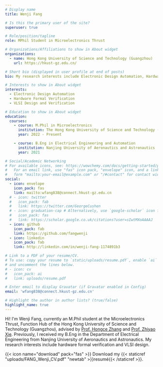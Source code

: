 ```yaml
---
# Display name
title: Wenji Fang 

# Is this the primary user of the site?
superuser: true

# Role/position/tagline
role: MPhil Student in Microelectronics Thrust

# Organizations/Affiliations to show in About widget
organizations:
  - name: Hong Kong University of Science and Technology (Guangzhou)
    url: https://hkust-gz.edu.cn/

# Short bio (displayed in user profile at end of posts)
bio: My research interests include Electronic Design Automation, Hardware Formal Verification and VLSI Design and Verification.

# Interests to show in About widget
interests:
  - Electronic Design Automation
  - Hardware Formal Verification
  - VLSI Design and Verification

# Education to show in About widget
education:
  courses:
    - course: M.Phil in Microelectronics
      institution: The Hong Kong University of Science and Technology (Guangzhou)
      year: 2022 - Present

    - course: B.Eng in Electrical Engineering and Automation
      institution: Nanjing University of Aeronautics and Astronautics
      year: 2021

# Social/Academic Networking
# For available icons, see: https://wowchemy.com/docs/getting-started/page-builder/#icons
#   For an email link, use "fas" icon pack, "envelope" icon, and a link in the
#   form "mailto:your-email@example.com" or "/#contact" for contact widget.
social:
  - icon: envelope
    icon_pack: fas
    link: mailto:wfang838@connect.hkust-gz.edu.cn
  # - icon: twitter
  #   icon_pack: fab
  #   link: https://twitter.com/GeorgeCushen
  # - icon: graduation-cap # Alternatively, use `google-scholar` icon from `ai` icon pack
  #   icon_pack: fas
  #   link: https://scholar.google.co.uk/citations?user=sIwtMXoAAAAJ
  - icon: github
    icon_pack: fab
    link: https://github.com/fangwenji
  - icon: linkedin
    icon_pack: fab
    link: http://linkedin.com/in/wenji-fang-1174891b3

# Link to a PDF of your resume/CV.
# To use: copy your resume to `static/uploads/resume.pdf`, enable `ai` icons in `params.toml`,
# and uncomment the lines below.
# - icon: cv
#   icon_pack: ai
#   link: uploads/resume.pdf

# Enter email to display Gravatar (if Gravatar enabled in Config)
email: 'wfang838@connect.hkust-gz.edu.cn'

# Highlight the author in author lists? (true/false)
highlight_name: true
---
```


Hi! I'm Wenji Fang, currently an M.Phil student at the Microelectronics Thrust, Function Hub of the Hong Kong University of Science and Technology (Guangzhou), advised by [Prof. Hongce Zhang](https://hongcezh.people.ust.hk/) and [Prof. Zhiyao Xie](https://zhiyaoxie.com).  Previously, I received my B.Eng in the Department of Electrical Engineering from Nanjing University of Aeronautics and Astronautics. My research interests include hardware formal verification and VLSI design.

{{< icon name="download" pack="fas" >}} Download my {{< staticref "uploads/FANG_Wenji_CV.pdf" "newtab" >}}resumé{{< /staticref >}}.
